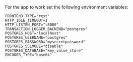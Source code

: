 For the app to work set the following environment variables:


```
FRONTEND_TYPE="rest"
HTTP_IDLE_TIMEOUT=1
HTTP_LISTEN_PORT=":8080"
TRANSACTION_LOGGER_BACKEND="postgres"
POSTGRES_HOST="localhost"
POSTGRES_USERNAME="postgres"
POSTGRES_PASSWORD="mysecretpassword"
POSTGRES_SSLMODE="disable"
POSTGRES_DATABASE="key_value_store"
ENCODER_TYPE="base64"
```
